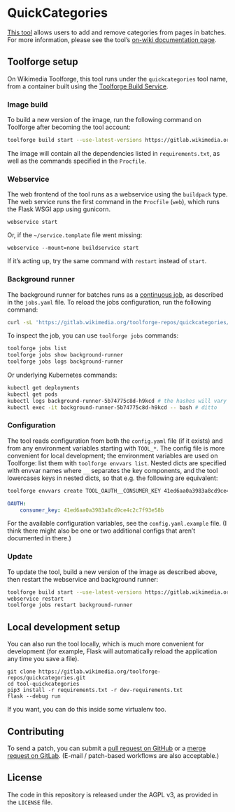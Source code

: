 # QuickCategories

[This tool](https://quickcategories.toolforge.org/) allows users to add and remove categories from pages in batches.
For more information,
please see the tool’s [on-wiki documentation page](https://meta.wikimedia.org/wiki/User:Lucas_Werkmeister/QuickCategories).

## Toolforge setup

On Wikimedia Toolforge, this tool runs under the `quickcategories` tool name,
from a container built using the [Toolforge Build Service](https://wikitech.wikimedia.org/wiki/Help:Toolforge/Build_Service).

### Image build

To build a new version of the image,
run the following command on Toolforge after becoming the tool account:

```sh
toolforge build start --use-latest-versions https://gitlab.wikimedia.org/toolforge-repos/quickcategories
```

The image will contain all the dependencies listed in `requirements.txt`,
as well as the commands specified in the `Procfile`.

### Webservice

The web frontend of the tool runs as a webservice using the `buildpack` type.
The web service runs the first command in the `Procfile` (`web`),
which runs the Flask WSGI app using gunicorn.

```
webservice start
```

Or, if the `~/service.template` file went missing:

```
webservice --mount=none buildservice start
```

If it’s acting up, try the same command with `restart` instead of `start`.

### Background runner

The background runner for batches runs as a [continuous job](https://wikitech.wikimedia.org/wiki/Help:Toolforge/Jobs_framework#Creating_continuous_jobs),
as described in the `jobs.yaml` file.
To reload the jobs configuration, run the following command:

```sh
curl -sL 'https://gitlab.wikimedia.org/toolforge-repos/quickcategories/-/raw/main/jobs.yaml' | toolforge jobs load /dev/stdin
```

To inspect the job, you can use `toolforge jobs` commands:

```sh
toolforge jobs list
toolforge jobs show background-runner
toolforge jobs logs background-runner
```

Or underlying Kubernetes commands:

```sh
kubectl get deployments
kubectl get pods
kubectl logs background-runner-5b74775c8d-h9kcd # the hashes will vary
kubectl exec -it background-runner-5b74775c8d-h9kcd -- bash # ditto
```

### Configuration

The tool reads configuration from both the `config.yaml` file (if it exists)
and from any environment variables starting with `TOOL_*`.
The config file is more convenient for local development;
the environment variables are used on Toolforge:
list them with `toolforge envvars list`.
Nested dicts are specified with envvar names where `__` separates the key components,
and the tool lowercases keys in nested dicts,
so that e.g. the following are equivalent:

```sh
toolforge envvars create TOOL_OAUTH__CONSUMER_KEY 41ed6aa0a3983a8cd9ce4c2c7f93e58b
```

```yaml
OAUTH:
    consumer_key: 41ed6aa0a3983a8cd9ce4c2c7f93e58b
```

For the available configuration variables, see the `config.yaml.example` file.
(I think there might also be one or two additional configs that aren’t documented in there.)

### Update

To update the tool, build a new version of the image as described above,
then restart the webservice and background runner:

```sh
toolforge build start --use-latest-versions https://gitlab.wikimedia.org/toolforge-repos/quickcategories
webservice restart
toolforge jobs restart background-runner
```

## Local development setup

You can also run the tool locally, which is much more convenient for development
(for example, Flask will automatically reload the application any time you save a file).

```
git clone https://gitlab.wikimedia.org/toolforge-repos/quickcategories.git
cd tool-quickcategories
pip3 install -r requirements.txt -r dev-requirements.txt
flask --debug run
```

If you want, you can do this inside some virtualenv too.

## Contributing

To send a patch, you can submit a
[pull request on GitHub](https://github.com/lucaswerkmeister/tool-quickcategories) or a
[merge request on GitLab](https://gitlab.wikimedia.org/toolforge-repos/quickcategories).
(E-mail / patch-based workflows are also acceptable.)

## License

The code in this repository is released under the AGPL v3, as provided in the `LICENSE` file.
